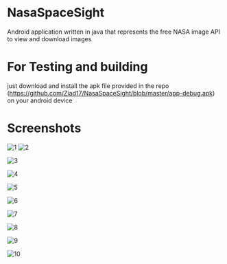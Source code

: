 # NasaSpaceSight
Android application written in java that represents the free NASA image API to view and download images 

# For Testing and building
just download and install the apk file provided in the repo (https://github.com/Ziad17/NasaSpaceSight/blob/master/app-debug.apk) on your android device



# Screenshots


![](https://raw.github.com/Ziad17/NasaSpaceSight/master/REP/2020_11_27_03.13.45.jpg?raw=true "1")
![](https://raw.github.com/Ziad17/NasaSpaceSight/master/REP/2020_11_27_03.14.20.jpg?raw=true "2")

![](https://raw.github.com/Ziad17/NasaSpaceSight/master/REP/2020_11_27_03.14.20.jpg?raw=true "3")

![](https://raw.github.com/Ziad17/NasaSpaceSight/master/REP/2020_11_27_03.15.43.jpg?raw=true "4")

![](https://raw.github.com/Ziad17/NasaSpaceSight/master/REP/2020_11_27_03.15.57.jpg?raw=true "5")

![](https://raw.github.com/Ziad17/NasaSpaceSight/master/REP/2020_11_27_03.16.19.jpg?raw=true "6")

![](https://raw.github.com/Ziad17/NasaSpaceSight/master/REP/2020_11_27_03.17.31.jpg?raw=true "7")

![](https://raw.github.com/Ziad17/NasaSpaceSight/master/REP/2020_11_27_03.17.38.jpg?raw=true "8")

![](https://raw.github.com/Ziad17/NasaSpaceSight/master/REP/2020_11_27_03.19.00.jpg?raw=true "9")

![](https://raw.github.com/Ziad17/NasaSpaceSight/master/REP/2020_11_27_03.19.27.jpg?raw=true "10")
